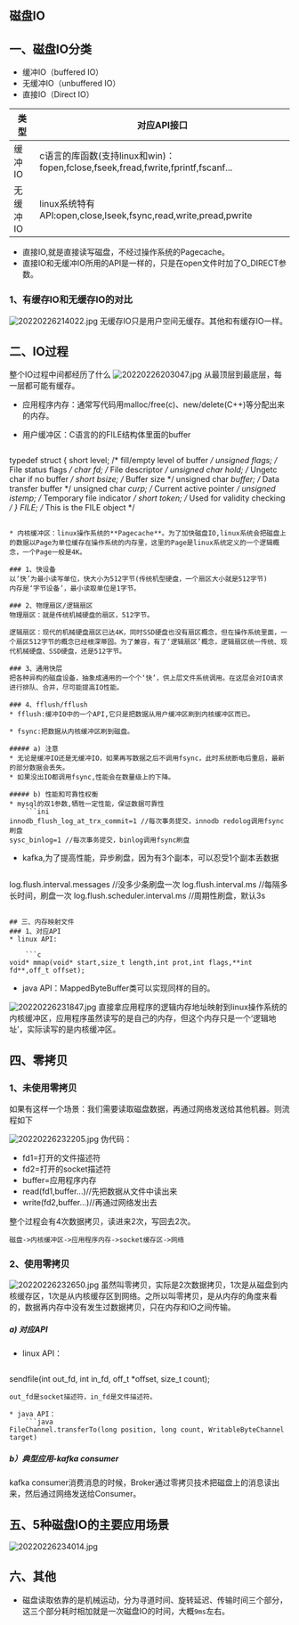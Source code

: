## 磁盘IO
## 一、磁盘IO分类
* 缓冲IO（buffered IO）
* 无缓冲IO（unbuffered IO）
* 直接IO（Direct IO）

|类型|对应API接口|
|---|---|
|缓冲IO|c语言的库函数(支持linux和win)：fopen,fclose,fseek,fread,fwrite,fprintf,fscanf...|
|无缓冲IO|linux系统特有API:open,close,lseek,fsync,read,write,pread,pwrite|

* 直接IO,就是直接读写磁盘，不经过操作系统的Pagecache。
* 直接IO和无缓冲IO所用的API是一样的，只是在open文件时加了O_DIRECT参数。

### 1、有缓存IO和无缓存IO的对比
![20220226214022.jpg](https://pic.imgdb.cn/item/621a2df22ab3f51d91c25f51.jpg)
无缓存IO只是用户空间无缓存。其他和有缓存IO一样。

## 二、IO过程
整个IO过程中间都经历了什么
![20220226203047.jpg](https://pic.imgdb.cn/item/621a1d812ab3f51d91984810.jpg)
从最顶层到最底层，每一层都可能有缓存。

* 应用程序内存：通常写代码用malloc/free(c)、new/delete(C++)等分配出来的内存。

* 用户缓冲区：C语言的的FILE结构体里面的buffer

    ```c
typedef struct  {
    short           level;          /* fill/empty level of buffer */
    unsigned        flags;          /* File status flags    */
    char            fd;             /* File descriptor      */
    unsigned char   hold;           /* Ungetc char if no buffer */
    short           bsize;          /* Buffer size          */
    unsigned char   *buffer;        /* Data transfer buffer */
    unsigned char   *curp;          /* Current active pointer */
    unsigned        istemp;         /* Temporary file indicator */
    short           token;          /* Used for validity checking */
}  FILE;                           /* This is the FILE object */
```

* 内核缓冲区：linux操作系统的**Pagecache**。为了加快磁盘IO,linux系统会把磁盘上的数据以Page为单位缓存在操作系统的内存里，这里的Page是linux系统定义的一个逻辑概念，一个Page一般是4K。

### 1、快设备
以‘快’为最小读写单位，快大小为512字节(传统机型硬盘，一个扇区大小就是512字节)
内存是‘字节设备’，最小读取单位是1字节。

### 2、物理扇区/逻辑扇区
物理扇区：就是传统机械硬盘的扇区，512字节。

逻辑扇区：现代的机械硬盘扇区已达4K，同时SSD硬盘也没有扇区概念，但在操作系统里面，一个扇区512字节的概念已经根深蒂固。为了兼容，有了‘逻辑扇区’概念，逻辑扇区统一传统、现代机械硬盘、SSD硬盘，还是512字节。

### 3、通用快层
把各种异构的磁盘设备，抽象成通用的一个个‘快’，供上层文件系统调用。在这层会对IO请求进行排队、合并，尽可能提高IO性能。

### 4、fflush/fflush
* fflush:缓冲IO中的一个API,它只是把数据从用户缓冲区刷到内核缓冲区而已。

* fsync:把数据从内核缓冲区刷到磁盘。

##### a) 注意
* 无论是缓冲IO还是无缓冲IO，如果再写数据之后不调用fsync，此时系统断电后重启，最新的部分数据会丢失。
* 如果没出IO都调用fsync,性能会在数量级上的下降。

##### b) 性能和可靠性权衡
* mysql的双1参数,牺牲一定性能，保证数据可靠性
    ```ini
innodb_flush_log_at_trx_commit=1 //每次事务提交，innodb redolog调用fsync刷盘
sysc_binlog=1 //每次事务提交，binlog调用fsync刷盘
```

* kafka,为了提高性能，异步刷盘，因为有3个副本，可以忍受1个副本丢数据
    
    ```ini
log.flush.interval.messages //没多少条刷盘一次
log.flush.interval.ms //每隔多长时间，刷盘一次
log.flush.scheduler.interval.ms //周期性刷盘，默认3s
```

## 三、内存映射文件
### 1、对应API
* linux API:

    ```c
void* mmap(void* start,size_t length,int prot,int flags,**int fd**,off_t offset);
```
* java API：MappedByteBuffer类可以实现同样的目的。

![20220226231847.jpg](https://pic.imgdb.cn/item/621a44df2ab3f51d910336e9.jpg)
直接拿应用程序的逻辑内存地址映射到linux操作系统的内核缓冲区，应用程序虽然读写的是自己的内存，但这个内存只是一个‘逻辑地址’，实际读写的是内核缓冲区。

## 四、零拷贝
### 1、未使用零拷贝
如果有这样一个场景：我们需要读取磁盘数据，再通过网络发送给其他机器。则流程如下

![20220226232205.jpg](https://pic.imgdb.cn/item/621a45a42ab3f51d91054fb1.jpg)
伪代码：
* fd1=打开的文件描述符
* fd2=打开的socket描述符
* buffer=应用程序内存
* read(fd1,buffer...)//先把数据从文件中读出来
* write(fd2,buffer...)//再通过网络发出去

整个过程会有4次数据拷贝，读进来2次，写回去2次。
```
磁盘->内核缓冲区->应用程序内存->socket缓存区->网络
```

### 2、使用零拷贝
![20220226232650.jpg](https://pic.imgdb.cn/item/621a46c22ab3f51d91085e3f.jpg)
虽然叫零拷贝，实际是2次数据拷贝，1次是从磁盘到内核缓存区，1次是从内核缓存区到网络。之所以叫零拷贝，是从内存的角度来看的，数据再内存中没有发生过数据拷贝，只在内存和IO之间传输。

##### a) 对应API
* linux API：

    ```c
sendfile(int out_fd, int in_fd, off_t *offset, size_t count);
```
out_fd是socket描述符，in_fd是文件描述符。

* java API： 
    ```java
FileChannel.transferTo(long position, long count, WritableByteChannel target)
```

##### b）典型应用-kafka consumer
kafka consumer消费消息的时候，Broker通过零拷贝技术把磁盘上的消息读出来，然后通过网络发送给Consumer。

## 五、5种磁盘IO的主要应用场景
![20220226234014.jpg](https://pic.imgdb.cn/item/621a49e52ab3f51d9111006a.jpg)

## 六、其他
* 磁盘读取依靠的是机械运动，分为寻道时间、旋转延迟、传输时间三个部分，这三个部分耗时相加就是一次磁盘IO的时间，大概`9ms`左右。

